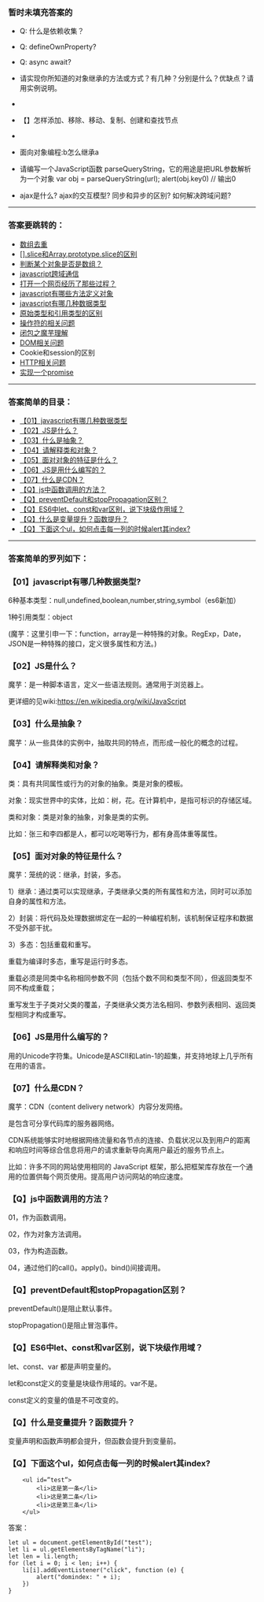 ### 暂时未填充答案的

- Q: 什么是依赖收集？

- Q: defineOwnProperty?

- Q: async await?

- 请实现你所知道的对象继承的方法或方式？有几种？分别是什么？优缺点？请用实例说明。

- 

- 【】怎样添加、移除、移动、复制、创建和查找节点 

- 

- 面向对象编程:b怎么继承a 

- 请编写一个JavaScript函数 parseQueryString，它的用途是把URL参数解析为一个对象
  var obj = parseQueryString(url);
  alert(obj.key0) // 输出0

- ajax是什么? ajax的交互模型? 同步和异步的区别? 如何解决跨域问题?

  


---



### 答案要跳转的：



- [数组去重](http://www.cnblogs.com/moyuling/p/9021340.html)
- [[].slice和Array.prototype.slice的区别](http://www.cnblogs.com/moyuling/p/9019292.html)
- [判断某个对象是否是数组？](http://www.cnblogs.com/moyuling/p/9019163.html)
- [javascript跨域通信](http://www.cnblogs.com/moyuling/p/9030059.html)
- [打开一个网页经历了那些过程？](http://web.jobbole.com/94150/)
- [javascript有哪些方法定义对象](http://www.cnblogs.com/moyuling/p/9030148.html)
- [javascript有哪几种数据类型](http://www.cnblogs.com/moyuling/p/9030502.html)
- [原始类型和引用类型的区别](http://www.cnblogs.com/moyuling/p/9030560.html)
- [操作符的相关问题](submenu/operator.md)
- [闭包之魔芋理解](submenu/closure.md)
- [DOM相关问题](submenu/dom.md)
- Cookie和session的区别
- [HTTP相关问题](submenu/http.md)
- [实现一个promise](submenu/promise.md)





---

### 答案简单的目录：



- [【01】javascript有哪几种数据类型](#qjavascript有哪几种数据类型)
- [【02】JS是什么？](#qjs是什么)
- [【03】什么是抽象？](#q什么是抽象？)
- [【04】请解释类和对象？](#q请解释类和对象？)
- [【05】面对对象的特征是什么？](#05面对对象的特征是什么)
- [【06】JS是用什么编写的？](#06js是用什么编写的)
- [【07】什么是CDN？](07什么是CDN)
- [【Q】js中函数调用的方法？](#qjs中函数调用的方法)
- [【Q】preventDefault和stopPropagation区别？](#qpreventDefault和stopPropagation区别)
- [【Q】ES6中let、const和var区别，说下块级作用域？](#qES6中let、const和var区别，说下块级作用域)
- [【Q】什么是变量提升？函数提升？](#q什么是变量提升？函数提升)
- [【Q】下面这个ul，如何点击每一列的时候alert其index?](#q下面这个ul，如何点击每一列的时候alert其index)





---



### 答案简单的罗列如下：



### 【01】javascript有哪几种数据类型?

6种基本类型：null,undefined,boolean,number,string,symbol（es6新加）

1种引用类型：object

(魔芋：这里引申一下：function，array是一种特殊的对象。RegExp，Date，JSON是一种特殊的接口，定义很多属性和方法。)



### 【02】JS是什么？

魔芋：是一种脚本语言，定义一些语法规则。通常用于浏览器上。

更详细的见wiki:https://en.wikipedia.org/wiki/JavaScript



### 【03】什么是抽象？

魔芋：从一些具体的实例中，抽取共同的特点，而形成一般化的概念的过程。



### 【04】请解释类和对象？

类：具有共同属性或行为的对象的抽象。类是对象的模板。

对象：现实世界中的实体，比如：树，花。在计算机中，是指可标识的存储区域。

类和对象：类是对象的抽象，对象是类的实例。

比如：张三和李四都是人，都可以吃喝等行为，都有身高体重等属性。



### 【05】面对对象的特征是什么？

魔芋：笼统的说：继承，封装，多态。

1）继承：通过类可以实现继承，子类继承父类的所有属性和方法，同时可以添加自身的属性和方法。

 

2）封装：将代码及处理数据绑定在一起的一种编程机制，该机制保证程序和数据不受外部干扰。

 

3）多态：包括重载和重写。

重载为编译时多态，重写是运行时多态。

重载必须是同类中名称相同参数不同（包括个数不同和类型不同），但返回类型不同不构成重载；

重写发生于子类对父类的覆盖，子类继承父类方法名相同、参数列表相同、返回类型相同才构成重写。



### 【06】JS是用什么编写的？

用的Unicode字符集。Unicode是ASCII和Latin-1的超集，并支持地球上几乎所有在用的语言。 



### 【07】什么是CDN？

魔芋：CDN（content delivery network）内容分发网络。

是包含可分享代码库的服务器网络。

CDN系统能够实时地根据网络流量和各节点的连接、负载状况以及到用户的距离和响应时间等综合信息将用户的请求重新导向离用户最近的服务节点上。

比如：许多不同的网站使用相同的 JavaScript 框架，那么把框架库存放在一个通用的位置供每个网页使用。提高用户访问网站的响应速度。



### 【Q】js中函数调用的方法？

01，作为函数调用。

02，作为对象方法调用。

03，作为构造函数。

04，通过他们的call()。apply()。bind()间接调用。



### 【Q】preventDefault和stopPropagation区别？

preventDefault()是阻止默认事件。

stopPropagation()是阻止冒泡事件。





### 【Q】ES6中let、const和var区别，说下块级作用域？

let、const、var 都是声明变量的。

let和const定义的变量是块级作用域的。var不是。

const定义的变量的值是不可改变的。



### 【Q】什么是变量提升？函数提升？

变量声明和函数声明都会提升，但函数会提升到变量前。



### 【Q】下面这个ul，如何点击每一列的时候alert其index?

```
	<ul id=”test”>
		<li>这是第一条</li>
		<li>这是第二条</li>
		<li>这是第三条</li>
	</ul>
```



答案：

```
let ul = document.getElementById("test");
let li = ul.getElementsByTagName("li");
let len = li.length;
for (let i = 0; i < len; i++) {
    li[i].addEventListener("click", function (e) {
        alert("domindex: " + i);
    })
}
```





